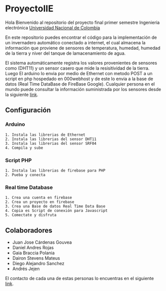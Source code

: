 # ProyectoIIE

Hola
Bienvenido al repositorio del proyecto final primer semestre Ingenieria electrónica [Universidad Nacional de Colombia](www.unal.edu.co)

En este repositorio puedes encontrar el código para la implementación de un invernadero automático conectado a internet, el cual almacena la información que proviene de sensores de temperatura, humedad, humedad de la tierra y niver del tanque de lamacenamiento de agua.

El sistema automáticamente registra los valores provenientes de sensores como (DHT11) y un sensor casero que mide la resisitividad de la tierra. Luego El arduino lo envia por medio de Ethernet con metodo POST a un script en php hospedado en 000webhost y de este lo envia a la base de datos (Real Time DataBase de FireBase Google). Cualquier persona en el mundo puede consultar la información suministrada por los sensores desde la siguiente [link](http://proyectoiieagricola.000webhostapp.com).

## Configuración

  ### Arduino
    1. Instala las librerias de Ethernet
    2. Instala las librerias del sensor DHT11
    3. Instala las librerias del sensor SRF04
    4. Compila y sube
    
  ### Script PHP
    1. Instala las librerias de firebase para PHP
    2. Pueba y conecta
    
  ### Real time Database
    1. Crea una cuenta en firebase
    2. Crea un proyecto en firebase
    3. Crea una Base de datos Real Time Data Base
    4. Copia es Script de conexión para Javascript 
    5. Comectate y disfruta

## Colaboradores

- Juan Jose Cárdenas Gouvea 
- Daniel Andres Rojas
- Gaia Braccia Polania
- Dairon Stevens Mateus
- Diego Alejandro Sanchez
- Andrés Jejen

El contacto de cada una de estas personas lo encuentras en el siguiente [link](http://proyectoiieagricola.000webhostapp.com/equipo.html).


